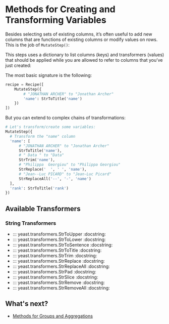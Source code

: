 # Methods for Creating and Transforming Variables

Besides selecting sets of existing columns, it’s often useful to add new columns that are functions
of existing columns or modify values on rows. This is the job of `MutateStep()`:

This steps uses a dictionary to list columns (keys) and transformers (values) that should be applied
while you are allowed to refer to columns that you’ve just created:

The most basic signature is the following:

```python
recipe = Recipe([
    MutateStep({
        # "JONATHAN ARCHER" to "Jonathan Archer"
        'name': StrToTitle('name')
    })
])
```

But you can extend to complex chains of transformations:

```python
# Let's transform/create some variables:
MutateStep({
  # Transform the "name" column
  'name': [
      # "JONATHAN ARCHER" to "Jonathan Archer"
      StrToTitle('name'),
      # " Data " to "Data"
      StrTrim('name'),
      # "Philippa  Georgiou" to "Philippa Georgiou"
      StrReplace('  ', ' ', 'name'),
      # "Jean--Luc PICARD" to "Jean-Luc Picard"
      StrReplaceAll('--', '-', 'name')
  ],
  'rank': StrToTitle('rank')
})
```

## Available Transformers

### String Transformers

- ::: yeast.transformers.StrToUpper
    :docstring:
- ::: yeast.transformers.StrToLower
    :docstring:
- ::: yeast.transformers.StrToSentence
    :docstring:
- ::: yeast.transformers.StrToTitle
    :docstring:
- ::: yeast.transformers.StrTrim
    :docstring:
- ::: yeast.transformers.StrReplace
    :docstring:
- ::: yeast.transformers.StrReplaceAll
    :docstring:
- ::: yeast.transformers.StrPad
    :docstring:
- ::: yeast.transformers.StrSlice
    :docstring:
- ::: yeast.transformers.StrRemove
    :docstring:
- ::: yeast.transformers.StrRemoveAll
    :docstring:

## What's next?

- [Methods for Groups and Aggregations](aggregations.md)
